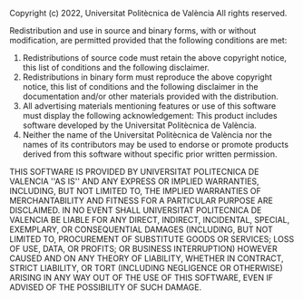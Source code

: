 Copyright (c) 2022, Universitat Politècnica de València
All rights reserved.

Redistribution and use in source and binary forms, with or without
modification, are permitted provided that the following conditions are met:
1. Redistributions of source code must retain the above copyright
   notice, this list of conditions and the following disclaimer.
2. Redistributions in binary form must reproduce the above copyright
   notice, this list of conditions and the following disclaimer in the
   documentation and/or other materials provided with the distribution.
3. All advertising materials mentioning features or use of this software
   must display the following acknowledgement:
   This product includes software developed by the Universitat Politècnica de València.
4. Neither the name of the Universitat Politècnica de València nor the
   names of its contributors may be used to endorse or promote products
   derived from this software without specific prior written permission.

THIS SOFTWARE IS PROVIDED BY UNIVERSITAT POLITECNICA DE VALENCIA ''AS IS'' AND ANY EXPRESS OR IMPLIED WARRANTIES, INCLUDING, BUT NOT LIMITED TO, THE IMPLIED WARRANTIES OF MERCHANTABILITY AND FITNESS FOR A PARTICULAR PURPOSE ARE DISCLAIMED. IN NO EVENT SHALL UNIVERSITAT POLITECNICA DE VALENCIA BE LIABLE FOR ANY DIRECT, INDIRECT, INCIDENTAL, SPECIAL, EXEMPLARY, OR CONSEQUENTIAL DAMAGES (INCLUDING, BUT NOT LIMITED TO, PROCUREMENT OF SUBSTITUTE GOODS OR SERVICES;
LOSS OF USE, DATA, OR PROFITS; OR BUSINESS INTERRUPTION) HOWEVER CAUSED AND ON ANY THEORY OF LIABILITY, WHETHER IN CONTRACT, STRICT LIABILITY, OR TORT (INCLUDING NEGLIGENCE OR OTHERWISE) ARISING IN ANY WAY OUT OF THE USE OF THIS SOFTWARE, EVEN IF ADVISED OF THE POSSIBILITY OF SUCH DAMAGE.
